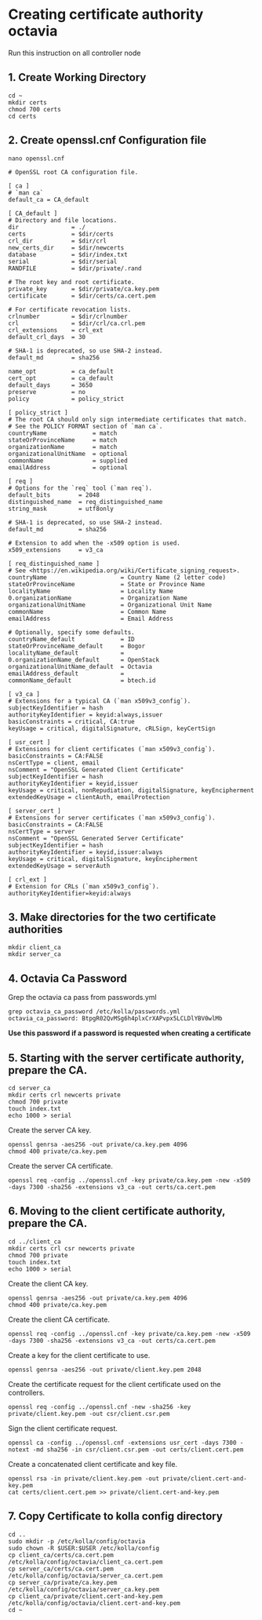# Creating certificate authority octavia  
Run this instruction on all controller node

## 1. Create Working Directory  
```
cd ~
mkdir certs
chmod 700 certs
cd certs
```

## 2. Create openssl.cnf Configuration file  
```
nano openssl.cnf
```
```
# OpenSSL root CA configuration file.

[ ca ]
# `man ca`
default_ca = CA_default

[ CA_default ]
# Directory and file locations.
dir               = ./
certs             = $dir/certs
crl_dir           = $dir/crl
new_certs_dir     = $dir/newcerts
database          = $dir/index.txt
serial            = $dir/serial
RANDFILE          = $dir/private/.rand

# The root key and root certificate.
private_key       = $dir/private/ca.key.pem
certificate       = $dir/certs/ca.cert.pem

# For certificate revocation lists.
crlnumber         = $dir/crlnumber
crl               = $dir/crl/ca.crl.pem
crl_extensions    = crl_ext
default_crl_days  = 30

# SHA-1 is deprecated, so use SHA-2 instead.
default_md        = sha256

name_opt          = ca_default
cert_opt          = ca_default
default_days      = 3650
preserve          = no
policy            = policy_strict

[ policy_strict ]
# The root CA should only sign intermediate certificates that match.
# See the POLICY FORMAT section of `man ca`.
countryName             = match
stateOrProvinceName     = match
organizationName        = match
organizationalUnitName  = optional
commonName              = supplied
emailAddress            = optional

[ req ]
# Options for the `req` tool (`man req`).
default_bits        = 2048
distinguished_name  = req_distinguished_name
string_mask         = utf8only

# SHA-1 is deprecated, so use SHA-2 instead.
default_md          = sha256

# Extension to add when the -x509 option is used.
x509_extensions     = v3_ca

[ req_distinguished_name ]
# See <https://en.wikipedia.org/wiki/Certificate_signing_request>.
countryName                     = Country Name (2 letter code)
stateOrProvinceName             = State or Province Name
localityName                    = Locality Name
0.organizationName              = Organization Name
organizationalUnitName          = Organizational Unit Name
commonName                      = Common Name
emailAddress                    = Email Address

# Optionally, specify some defaults.
countryName_default             = ID
stateOrProvinceName_default     = Bogor
localityName_default            =
0.organizationName_default      = OpenStack
organizationalUnitName_default  = Octavia
emailAddress_default            =
commonName_default              = btech.id

[ v3_ca ]
# Extensions for a typical CA (`man x509v3_config`).
subjectKeyIdentifier = hash
authorityKeyIdentifier = keyid:always,issuer
basicConstraints = critical, CA:true
keyUsage = critical, digitalSignature, cRLSign, keyCertSign

[ usr_cert ]
# Extensions for client certificates (`man x509v3_config`).
basicConstraints = CA:FALSE
nsCertType = client, email
nsComment = "OpenSSL Generated Client Certificate"
subjectKeyIdentifier = hash
authorityKeyIdentifier = keyid,issuer
keyUsage = critical, nonRepudiation, digitalSignature, keyEncipherment
extendedKeyUsage = clientAuth, emailProtection

[ server_cert ]
# Extensions for server certificates (`man x509v3_config`).
basicConstraints = CA:FALSE
nsCertType = server
nsComment = "OpenSSL Generated Server Certificate"
subjectKeyIdentifier = hash
authorityKeyIdentifier = keyid,issuer:always
keyUsage = critical, digitalSignature, keyEncipherment
extendedKeyUsage = serverAuth

[ crl_ext ]
# Extension for CRLs (`man x509v3_config`).
authorityKeyIdentifier=keyid:always
```

## 3. Make directories for the two certificate authorities
```
mkdir client_ca
mkdir server_ca
```
## 4. Octavia Ca Password  
Grep the octavia ca pass from passwords.yml
```
grep octavia_ca_password /etc/kolla/passwords.yml
octavia_ca_password: BtpgR02QvMSg6h4plxCrXAPvpx5LCLDlYBV0wlMb
```
**Use this password if a password is requested when creating a certificate**

## 5. Starting with the server certificate authority, prepare the CA.
```
cd server_ca
mkdir certs crl newcerts private
chmod 700 private
touch index.txt
echo 1000 > serial
```
Create the server CA key.  
```
openssl genrsa -aes256 -out private/ca.key.pem 4096
chmod 400 private/ca.key.pem
```
Create the server CA certificate.
```
openssl req -config ../openssl.cnf -key private/ca.key.pem -new -x509 -days 7300 -sha256 -extensions v3_ca -out certs/ca.cert.pem
```

## 6. Moving to the client certificate authority, prepare the CA.
```
cd ../client_ca
mkdir certs crl csr newcerts private
chmod 700 private
touch index.txt
echo 1000 > serial
```
Create the client CA key.
```
openssl genrsa -aes256 -out private/ca.key.pem 4096
chmod 400 private/ca.key.pem
```
Create the client CA certificate.
```
openssl req -config ../openssl.cnf -key private/ca.key.pem -new -x509 -days 7300 -sha256 -extensions v3_ca -out certs/ca.cert.pem
```
Create a key for the client certificate to use.
```
openssl genrsa -aes256 -out private/client.key.pem 2048
```
Create the certificate request for the client certificate used on the controllers.
```
openssl req -config ../openssl.cnf -new -sha256 -key private/client.key.pem -out csr/client.csr.pem
```
Sign the client certificate request.
```
openssl ca -config ../openssl.cnf -extensions usr_cert -days 7300 -notext -md sha256 -in csr/client.csr.pem -out certs/client.cert.pem
```
Create a concatenated client certificate and key file.
```
openssl rsa -in private/client.key.pem -out private/client.cert-and-key.pem
cat certs/client.cert.pem >> private/client.cert-and-key.pem
```
## 7. Copy Certificate to kolla config directory
```
cd ..
sudo mkdir -p /etc/kolla/config/octavia
sudo chown -R $USER:$USER /etc/kolla/config
cp client_ca/certs/ca.cert.pem /etc/kolla/config/octavia/client_ca.cert.pem
cp server_ca/certs/ca.cert.pem /etc/kolla/config/octavia/server_ca.cert.pem
cp server_ca/private/ca.key.pem /etc/kolla/config/octavia/server_ca.key.pem
cp client_ca/private/client.cert-and-key.pem /etc/kolla/config/octavia/client.cert-and-key.pem
cd ~
```




